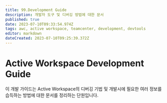 ```yaml
---
title: 99.Development Guide
description: 개발자 도구 및 디버깅 방법에 대한 문서
published: true
date: 2023-07-10T09:33:54.974Z
tags: awc, active workspace, teamcenter, development, devtools
editor: markdown
dateCreated: 2023-07-10T09:25:39.372Z
---
```


# Active Workspace Development Guide

이 개발 가이드는 Active Workspace의 디버깅 기법 및 개발시에 필요한 여러 정보를 습득하는 방법에 대한 문서를 정리하는 단원입니다.